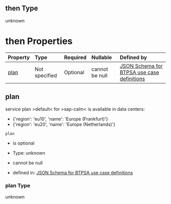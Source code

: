 ## then Type

unknown

# then Properties

| Property      | Type          | Required | Nullable       | Defined by                                                                                                                                                                                                                                        |
| :------------ | :------------ | :------- | :------------- | :------------------------------------------------------------------------------------------------------------------------------------------------------------------------------------------------------------------------------------------------ |
| [plan](#plan) | Not specified | Optional | cannot be null | [JSON Schema for BTPSA use case definitions](btpsa-usecase-properties-services-items-allof-1-then-allof-102-then-allof-0-then-properties-plan.md "undefined#/properties/services/items/allOf/1/then/allOf/102/then/allOf/0/then/properties/plan") |

## plan

service plan >default< for >sap-calm< is available in data centers:

*   {'region': 'eu10', 'name': 'Europe (Frankfurt)'}
*   {'region': 'eu20', 'name': 'Europe (Netherlands)'}

`plan`

*   is optional

*   Type: unknown

*   cannot be null

*   defined in: [JSON Schema for BTPSA use case definitions](btpsa-usecase-properties-services-items-allof-1-then-allof-102-then-allof-0-then-properties-plan.md "undefined#/properties/services/items/allOf/1/then/allOf/102/then/allOf/0/then/properties/plan")

### plan Type

unknown
